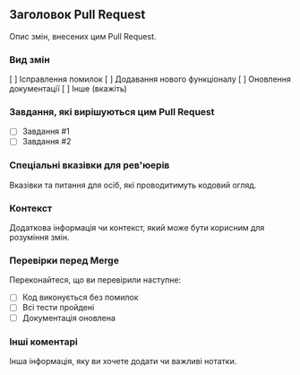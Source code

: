 ## Заголовок Pull Request

Опис змін, внесених цим Pull Request.

### Вид змін

[ ] Ісправлення помилок
[ ] Додавання нового функціоналу
[ ] Оновлення документації
[ ] Інше (вкажіть)

### Завдання, які вирішуються цим Pull Request

- [ ] Завдання #1
- [ ] Завдання #2

### Спеціальні вказівки для рев'юерів

Вказівки та питання для осіб, які проводитимуть кодовий огляд.

### Контекст

Додаткова інформація чи контекст, який може бути корисним для розуміння змін.

### Перевірки перед Merge

Переконайтеся, що ви перевірили наступне:

- [ ] Код виконується без помилок
- [ ] Всі тести пройдені
- [ ] Документація оновлена

### Інші коментарі

Інша інформація, яку ви хочете додати чи важливі нотатки.


